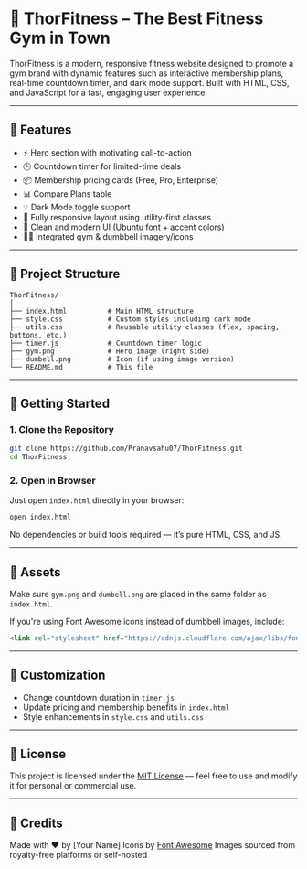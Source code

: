 # 💪 ThorFitness – The Best Fitness Gym in Town

ThorFitness is a modern, responsive fitness website designed to promote a gym brand with dynamic features such as interactive membership plans, real-time countdown timer, and dark mode support. Built with HTML, CSS, and JavaScript for a fast, engaging user experience.

---

## 🌟 Features

* ⚡ Hero section with motivating call-to-action
* 🕒 Countdown timer for limited-time deals
* 📦 Membership pricing cards (Free, Pro, Enterprise)
* 📊 Compare Plans table
* 💡 Dark Mode toggle support
* 🎯 Fully responsive layout using utility-first classes
* 🎨 Clean and modern UI (Ubuntu font + accent colors)
* 🏋️‍♂️ Integrated gym & dumbbell imagery/icons

---

## 🧱 Project Structure

```
ThorFitness/
│
├── index.html          # Main HTML structure
├── style.css           # Custom styles including dark mode
├── utils.css           # Reusable utility classes (flex, spacing, buttons, etc.)
├── timer.js            # Countdown timer logic
├── gym.png             # Hero image (right side)
├── dumbell.png         # Icon (if using image version)
└── README.md           # This file
```

---

## 🚀 Getting Started

### 1. Clone the Repository

```bash
git clone https://github.com/Pranavsahu07/ThorFitness.git
cd ThorFitness
```

### 2. Open in Browser

Just open `index.html` directly in your browser:

```bash
open index.html
```

No dependencies or build tools required — it’s pure HTML, CSS, and JS.

---

## 📸 Assets

Make sure `gym.png` and `dumbell.png` are placed in the same folder as `index.html`.

If you're using Font Awesome icons instead of dumbbell images, include:

```html
<link rel="stylesheet" href="https://cdnjs.cloudflare.com/ajax/libs/font-awesome/6.5.0/css/all.min.css">
```

---

## 🔧 Customization

* Change countdown duration in `timer.js`
* Update pricing and membership benefits in `index.html`
* Style enhancements in `style.css` and `utils.css`

---

## 📃 License

This project is licensed under the [MIT License](https://opensource.org/licenses/MIT) — feel free to use and modify it for personal or commercial use.

---

## 🙌 Credits

Made with ❤️ by \[Your Name]
Icons by [Font Awesome](https://fontawesome.com)
Images sourced from royalty-free platforms or self-hosted

